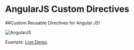 # AngularJS Custom Directives
<Enter>

##Custom Reusable Directives for Angular JS!

![AngularJS](https://upload.wikimedia.org/wikipedia/commons/a/a3/AngularJS-huge.png "AngularJS")

Example: [Live Demo](https://j-c-l-g.github.io/Angular-Custom-Directives/).